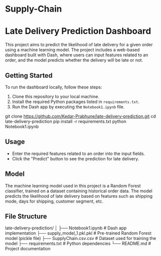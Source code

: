 # Supply-Chain
# Late Delivery Prediction Dashboard

This project aims to predict the likelihood of late delivery for a given order using a machine learning model. The project includes a web-based dashboard built with Dash, where users can input features related to an order, and the model predicts whether the delivery will be late or not.

## Getting Started

To run the dashboard locally, follow these steps:

1. Clone this repository to your local machine.
2. Install the required Python packages listed in `requirements.txt`.
3. Run the Dash app by executing the `Notebook1.ipynb` file.

git clone https://github.com/Kedar-Prabhune/late-delivery-prediction.git
cd late-delivery-prediction
pip install -r requirements.txt
python Notebook1.ipynb


## Usage

- Enter the required features related to an order into the input fields.
- Click the "Predict" button to see the prediction for late delivery.

## Model

The machine learning model used in this project is a Random Forest classifier, trained on a dataset containing historical order data. The model predicts the likelihood of late delivery based on features such as shipping mode, days for shipping, customer segment, etc.

## File Structure

late-delivery-prediction/
│
├── Notebook1.ipynb # Dash app implementation
├── supply_model_1.pkl.pkl # Pre-trained Random Forest model (pickle file)
├── SupplyChain.csv.csv # Dataset used for training the model
├── requirements.txt # Python dependencies
└── README.md # Project documentation
